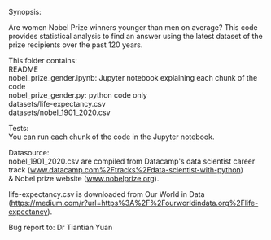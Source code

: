Synopsis:

Are women Nobel Prize winners younger than men on average? This code provides statistical analysis to find an answer using the latest dataset of the prize recipients over the past 120 years. <br/>

This folder contains:<br/>
README  <br/>
nobel_prize_gender.ipynb: Jupyter notebook explaining each chunk of the code <br/>
nobel_prize_gender.py: python code only <br/>
datasets/life-expectancy.csv <br/>
datasets/nobel_1901_2020.csv <br/>

Tests:<br/>
You can run each chunk of the code in the Jupyter notebook.<br/>

Datasource:<br/>
nobel_1901_2020.csv are compiled from 
Datacamp's data scientist career track (www.datacamp.com%2Ftracks%2Fdata-scientist-with-python) <br/>
& 
Nobel prize website (www.nobelprize.org).<br/>

life-expectancy.csv is downloaded from Our World in Data (https://medium.com/r?url=https%3A%2F%2Fourworldindata.org%2Flife-expectancy). <br/>


Bug report to: Dr Tiantian Yuan
